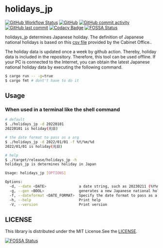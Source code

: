 # holidays_jp

[![GitHub Workflow Status](https://img.shields.io/github/actions/workflow/status/nabetama/holidays_jp/rust.yml?branch=main)](https://github.com/nabetama/holidays_jp/actions)
[![GitHub](https://img.shields.io/github/license/nabetama/holidays_jp)](https://github.com/nabetama/holidays_jp/blob/main/LICENSE)
[![GitHub commit activity](https://img.shields.io/github/commit-activity/m/nabetama/holidays_jp)](https://github.com/nabetama/holidays_jp/pulse)
[![GitHub last commit](https://img.shields.io/github/last-commit/nabetama/holidays_jp)](https://github.com/nabetama/holidays_jp/commits/main)
[![Codacy Badge](https://app.codacy.com/project/badge/Grade/4c244ed513f94b74b6dfa7302c710165)](https://www.codacy.com/gh/nabetama/holidays_jp/dashboard?utm_source=github.com&utm_medium=referral&utm_content=nabetama/holidays_jp&utm_campaign=Badge_Grade)
[![FOSSA Status](https://app.fossa.com/api/projects/git%2Bgithub.com%2Fnabetama%2Fholidays_jp.svg?type=shield)](https://app.fossa.com/projects/git%2Bgithub.com%2Fnabetama%2Fholidays_jp?ref=badge_shield)

holidays_jp determines Japanese holiday.
The definition of Japanese national holidays is based on this [csv file](https://www8.cao.go.jp/chosei/shukujitsu/syukujitsu.csv) provided by the Cabinet Office..

The holiday data is updated once a week by github action. Thereby, holiday data is included in the repository. Therefore, this tool can be used offline.
If your PC is connected to the Internet, you can obtain the latest Japanese national holiday data by executing the following command.

```sh
$ cargo run -- -g=true
$ cargo fmt # dont't have to do it
```

## Usage

### When used in a terminal like the shell command

```sh
# default
$ ./holidays_jp -d 20220101
20220101 is holiday(元日)

# the date format to pass as a arg
$ ./holidays_jp -d 2022/01/01 -f %Y/%m/%d
2022/01/01 is holiday(元日)

# help
$ ./target/release/holidays_jp -h
holidays_jp is determines holiday in Japan

Usage: holidays_jp [OPTIONS]

Options:
  -d, --date <DATE>               a date string, such as 20230211 (%Y%m%d) [default: ]
  -g, --gen <BOOL>                generates a new Japanese national holidays data [possible values: true, false]
  -f, --dateformat <DATE_FORMAT>  Specify the date format to pass as a command line argument [default: %Y%m%d]
  -h, --help                      Print help
  -V, --version                   Print version
```

## LICENSE

This library is distributed under the MIT License.See the [LICENSE](./LICENSE).

[![FOSSA Status](https://app.fossa.com/api/projects/git%2Bgithub.com%2Fnabetama%2Fholidays_jp.svg?type=large)](https://app.fossa.com/projects/git%2Bgithub.com%2Fnabetama%2Fholidays_jp?ref=badge_large)
